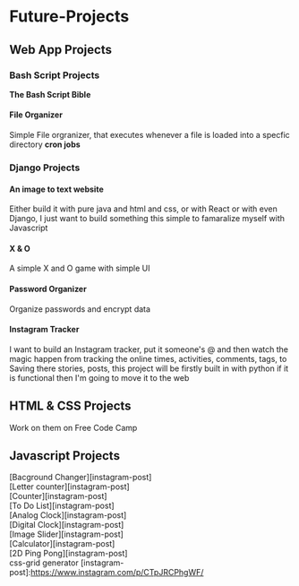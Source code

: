 # Future-Projects
## Web App Projects

### Bash Script Projects
**The Bash Script Bible**
#### File Organizer
Simple File orgranizer, that executes whenever a file is loaded into a specfic directory **cron jobs**


### Django Projects

#### An image to text website
Either build it with pure java and html and css, or with React or with even Django, I just want to build something this simple to famaralize myself with Javascript

#### X & O
A simple X and O game with simple UI

#### Password Organizer
Organize passwords and encrypt data

#### Instagram Tracker
I want to build an Instagram tracker, put it someone's @ and then watch the magic happen from tracking the online times, activities, comments, tags, to Saving there  stories, posts, this project will be firstly built in with python if it is functional then I'm going to move it to the web  

## HTML & CSS Projects
Work on them on Free Code Camp

## Javascript Projects

[Bacground Changer][instagram-post]</br>
[Letter counter][instagram-post]</br>
[Counter][instagram-post]</br>
[To Do List][instagram-post]</br>
[Analog Clock][instagram-post]</br>
[Digital Clock][instagram-post]</br>
[Image Slider][instagram-post]</br>
[Calculator][instagram-post]</br>
[2D Ping Pong][instagram-post]</br>
css-grid generator
[instagram-post]:https://www.instagram.com/p/CTpJRCPhgWF/

